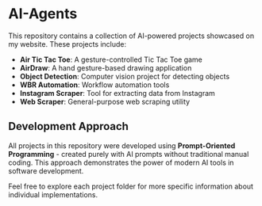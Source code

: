 # AI-Agents

This repository contains a collection of AI-powered projects showcased on my website. These projects include:

- **Air Tic Tac Toe**: A gesture-controlled Tic Tac Toe game
- **AirDraw**: A hand gesture-based drawing application
- **Object Detection**: Computer vision project for detecting objects
- **WBR Automation**: Workflow automation tools
- **Instagram Scraper**: Tool for extracting data from Instagram
- **Web Scraper**: General-purpose web scraping utility

## Development Approach

All projects in this repository were developed using **Prompt-Oriented Programming** - created purely with AI prompts without traditional manual coding. This approach demonstrates the power of modern AI tools in software development.

Feel free to explore each project folder for more specific information about individual implementations. 